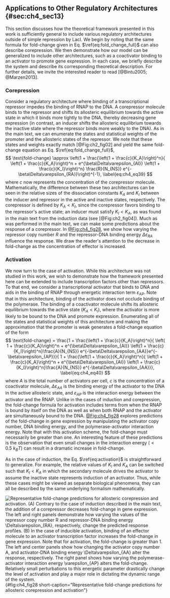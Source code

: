 ## Applications to Other Regulatory Architectures {#sec:ch4_sec13}

This section discusses how the theoretical framework presented in this work is
sufficiently general to include various regulatory architectures outside of
simple repression by LacI. We begin by noting that the same formula for
fold-change given in Eq. $\ref{eq:fold_change_full}$ can also describe
corepression. We then demonstrate how our model can be generalized to include
other architectures, such as a coactivator binding to an activator to promote
gene expression. In each case, we briefly describe the system and describe its
corresponding theoretical description. For further details, we invite the
interested reader to read [@Bintu2005; @Marzen2013].

### Corepression

Consider a regulatory architecture where binding of a transcriptional repressor
impedes the binding of RNAP to the DNA. A corepressor molecule binds to the
repressor and shifts its allosteric equilibrium towards the active state in
which it binds more tightly to the DNA, thereby decreasing gene expression (in
contrast, an inducer shifts the allosteric equilibrium towards the inactive
state where the repressor binds more weakly to the DNA). As in the main text, we
can enumerate the states and statistical weights of the promoter and the
allosteric states of the repressor. We note that these states and weights
exactly match [@Fig:ch2_fig02] and yield the same fold-change equation as Eq.
$\ref{eq:fold_change_full}$, 
$$
\text{fold-change} \approx 
\left(1 + \frac{\left(1 + \frac{c}{K_A}\right)^n}{
\left(1 + \frac{c}{K_A}\right)^n + e^{\beta\Delta\varepsilon_{AI}}
\left(1 + \frac{c}{K_I}\right)^n} \frac{R}{N_{NS}}
e^{-\beta\Delta\varepsilon_{RA}}\right)^{-1},
\label{eq:ch4_eq39}
$$
where $c$ now represents the concentration of the corepressor molecule.
Mathematically, the difference between these two architectures can be seen in
the relative sizes of the dissociation constants $K_A$ and $K_I$ between the
inducer and repressor in the active and inactive states, respectively. The
corepressor is defined by $K_A < K_I$, since the corepressor favors binding to
the repressor's active state; an inducer must satisfy $K_I < K_A$, as was found
in the main text from the induction data (see [@Fig:ch2_fig04]). Much as was
performed in the main text, we can make some predictions about the response of a
corepressor. In [@Fig:ch4_fig28](A), we show how varying the repressor copy
number $R$ and the repressor-DNA binding energy $\Delta\varepsilon_{RA}$
influence the response. We draw the reader's attention to the decrease in
fold-change as the concentration of effector is increased.

### Activation

We now turn to the case of activation. While this architecture was not studied
in this work, we wish to demonstrate how the framework presented here can be
extended to include transcription factors other than repressors. To that end, we
consider a transcriptional activator that binds to DNA and aids in the binding
of RNAP through energetic interaction term $\varepsilon_{AP}$. Note that in this
architecture, binding of the activator does not occlude binding of the
polymerase. The binding of a coactivator molecule shifts its allosteric equilibrium
towards the active state ($K_A < K_I$), where the activator is more likely to be
bound to the DNA and promote expression. Enumerating all of the states and
statistical weights of this architecture and making the approximation that the
promoter is weak generates a fold-change equation of the form 
$$
\text{fold-change} = 
\frac{1 + \frac{\left(1 + \frac{c}{K_A}\right)^n}{
\left( 1 + \frac{c}{K_A}\right)^n + e^{\beta\Delta\varepsilon_{AI}}
\left(1 + \frac{c}{K_I}\right)^n}\frac{A}{N_{NS}}
e^{-\beta\Delta\varepsilon_{AA}}e^{-\beta\varepsilon_{AP}}}{
1 + \frac{\left(1 + \frac{c}{K_A}\right)^n}{
\left(1 + \frac{c}{K_A}\right)^n + e^{\beta\Delta\varepsilon_{AI}}
\left(1 + \frac{c}{K_I}\right)^n}\frac{A}{N_{NS}}
e^{-\beta\Delta\varepsilon_{AA}}},
\label{eq:ch4_eq40}
$$
where $A$ is the total number of activators per cell, $c$ is the concentration
of a coactivator molecule, $\Delta\varepsilon_{AA}$ is the binding energy of the
activator to the DNA in the active allosteric state, and $\varepsilon_{AP}$ is
the interaction energy between the activator and the RNAP. Unlike in the cases
of induction and corepression, the fold-change formula for activation includes
terms from when the RNAP is bound by itself on the DNA as well as when both RNAP
and the activator are simultaneously bound to the DNA. [@Fig:ch4_fig28](B)
explores predictions of the fold-change in gene expression by manipulating the
activator copy number, DNA binding energy, and the polymerase-activator
interaction energy. Note that with this activation scheme, the fold-change must
necessarily be greater than one. An interesting feature of these predictions is
the observation that even small changes in the interaction energy ($< 0.5~k_BT$)
can result in a dramatic increase in fold-change.

As in the case of induction, the Eq. $\ref{eq:activation}$ is straightforward to
generalize. For example, the relative values of $K_I$ and $K_A$ can be switched
such that $K_I < K_A$ in which the secondary molecule drives the activator to
assume the inactive state represents induction of an activator. Thus, while
these cases might be viewed as separate biological phenomena, they can all be
described by the same underlying formalism mathematically.

![**Representative fold-change predictions for allosteric corepression and
activation.** (A) Contrary to the case of induction described in the main text,
the addition of a corepressor decreases fold-change in gene expression. The left
and right panels demonstrate how varying the values of the repressor copy number
$R$ and repressor-DNA binding energy $\Delta\varepsilon_{RA}$, respectively,
change the predicted response profiles. (B) In the case of inducible activation,
binding of an effector molecule to an activator transcription factor increases
the fold-change in gene expression. Note that for activation, the fold-change is
greater than 1. The left and center panels show how changing the activator copy
number $A$, and activator-DNA binding energy $\Delta\varepsilon_{AA}$ alter the
response, respectively. The right panel shows how varying the
polymerase-activator interaction energy $\varepsilon_{AP}$ alters the
fold-change. Relatively small perturbations to this energetic parameter
drastically change the level of activation and play a major role in dictating
the dynamic range of the system.](ch4_fig28){#fig:ch4_fig28
short-caption="Representative fold-change predictions for allosteric
corepression and activation"}
